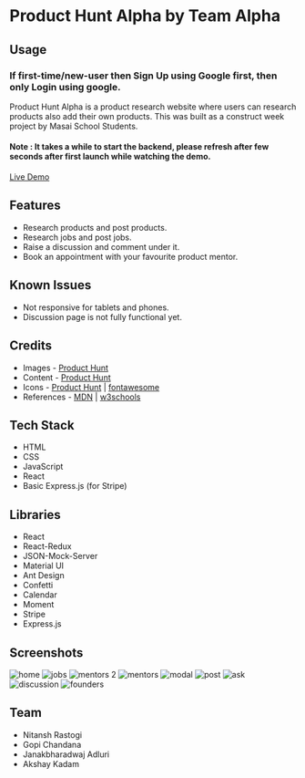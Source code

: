 # Product Hunt Alpha by Team Alpha


## Usage 
### If first-time/new-user then Sign Up using Google first, then only Login using google.

Product Hunt Alpha is a product research website where users can research products also add their own products. This was built as a construct week project by Masai School Students.

#### Note : It takes a while to start the backend, please refresh after few seconds after first launch while watching the demo.
[Live Demo](https://producthuntalpha.netlify.app/)

## Features
* Research products and post products.
* Research jobs and post jobs.
* Raise a discussion and comment under it.
* Book an appointment with your favourite product mentor.


## Known Issues
 * Not responsive for tablets and phones.
 * Discussion page is not fully functional yet.

## Credits
* Images -  [Product Hunt](https://www.producthunt.com/)
* Content - [Product Hunt](https://www.producthunt.com/)
* Icons -  [Product Hunt](https://www.producthunt.com/) | [fontawesome](https://fontawesome.com/)
* References - [MDN](https://developer.mozilla.org/en-US/) | [w3schools](https://www.w3schools.com/)

## Tech Stack
* HTML
* CSS
* JavaScript
* React
* Basic Express.js (for Stripe)

## Libraries
* React
* React-Redux
* JSON-Mock-Server
* Material UI
* Ant Design
* Confetti
* Calendar
* Moment
* Stripe
* Express.js

 

## Screenshots
![home](https://user-images.githubusercontent.com/39058941/118371705-7d4b2f80-b5cb-11eb-9cfd-a5a917f759e0.png)
![jobs](https://user-images.githubusercontent.com/39058941/118371706-7f14f300-b5cb-11eb-8031-d05e10ea6e45.png)
![mentors 2](https://user-images.githubusercontent.com/39058941/118371707-7f14f300-b5cb-11eb-9058-b376687a2c74.png)
![mentors](https://user-images.githubusercontent.com/39058941/118371708-7fad8980-b5cb-11eb-9e0d-75ccf5337ad4.png)
![modal](https://user-images.githubusercontent.com/39058941/118371709-80462000-b5cb-11eb-8384-5b3e929aee54.png)
![post](https://user-images.githubusercontent.com/39058941/118371710-80462000-b5cb-11eb-82d8-c2a92870f562.png)
![ask](https://user-images.githubusercontent.com/39058941/118371711-80deb680-b5cb-11eb-875a-6a462ce7398e.png)
![discussion](https://user-images.githubusercontent.com/39058941/118371712-80deb680-b5cb-11eb-9a0c-6492bc520864.png)
![founders](https://user-images.githubusercontent.com/39058941/118371713-81774d00-b5cb-11eb-873a-9e1b3c3fa7d9.png)


 
 



## Team
* Nitansh Rastogi
* Gopi Chandana
* Janakbharadwaj Adluri
* Akshay Kadam
 

 


 

